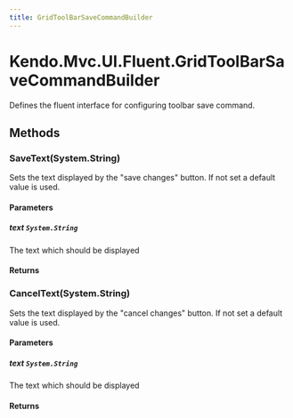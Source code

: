 ```yaml
---
title: GridToolBarSaveCommandBuilder
---
```


# Kendo.Mvc.UI.Fluent.GridToolBarSaveCommandBuilder
Defines the fluent interface for configuring toolbar save command.




## Methods


### SaveText(System.String)
Sets the text displayed by the "save changes" button. If not set a default value is used.


#### Parameters

##### text `System.String`
The text which should be displayed



#### Returns




### CancelText(System.String)
Sets the text displayed by the "cancel changes" button. If not set a default value is used.


#### Parameters

##### text `System.String`
The text which should be displayed



#### Returns





